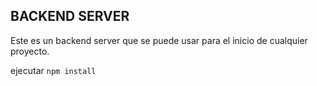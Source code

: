 
##  BACKEND SERVER ##

Este es un backend server que se puede usar para el inicio de cualquier proyecto.

ejecutar ```npm install```